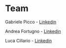 # Team

Gabriele Picco - [Linkedin](https://www.linkedin.com/in/gabriele-picco/)

Andrea Fortugno - [Linkedin](https://www.linkedin.com/in/andreafortugno/)

Luca Cillario - [Linkedin](https://www.linkedin.com/in/luca-cillario-baa702146/)
